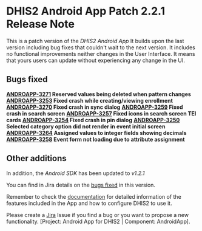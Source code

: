 # DHIS2 Android App Patch 2.2.1 Release Note

This is a patch version of the *DHIS2 Android App* It builds upon the last version including bug fixes that couldn't wait to the next version. It includes no functional improvements neither changes in the User Interface. It means that yours users can update without experiencing any change in the UI.

## Bugs fixed

**[ANDROAPP-3271](https://jira.dhis2.org/browse/ANDROAPP-3271) Reserved values being deleted when pattern changes**
**[ANDROAPP-3253](https://jira.dhis2.org/browse/ANDROAPP-3253) Fixed crash while creating/viewing enrollment**
**[ANDROAPP-3270](https://jira.dhis2.org/browse/ANDROAPP-3270) Fixed crash in sync dialog**
**[ANDROAPP-3259](https://jira.dhis2.org/browse/ANDROAPP-3259) Fixed crash in search screen**
**[ANDROAPP-3257](https://jira.dhis2.org/browse/ANDROAPP-3257) Fixed icons in search screen TEI cards**
**[ANDROAPP-3254](https://jira.dhis2.org/browse/ANDROAPP-3254) Fixed crash in pin dialog**
**[ANDROAPP-3250](https://jira.dhis2.org/browse/ANDROAPP-3250) Selected category option did not render in event initial screen**
**[ANDROAPP-3264](https://jira.dhis2.org/browse/ANDROAPP-3264) Assigned values to integer fields showing decimals**
**[ANDROAPP-3258](https://jira.dhis2.org/browse/ANDROAPP-3258) Event form not loading due to attribute assignment**

## Other additions

In addition, the *Android SDK* has been updated to *v1.2.1*

You can find in Jira details on the [bugs fixed](https://jira.dhis2.org/issues/?filter=11888) in this version.

Remember to check the [documentation](https://www.dhis2.org/android-documentation) for detailed information of the features included in the App and how to configure DHIS2 to use it.

Please create a [Jira](https://jira.dhis2.org/secure/Dashboard.jspa) Issue if you find a bug or you want to propose a new functionality. \[Project: Android App for DHIS2 | Component: AndroidApp].
